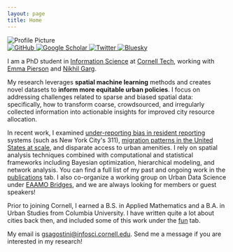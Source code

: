 ```yaml
---
layout: page
title: Home
---
```


<div class="container">
  <div class="profile-section">
    <div class="profile-pic-container">
      <img src="{{ site.baseurl }}/assets/images/profile_pic.png" alt="Profile Picture" class="profile-pic">
      <div class="profile-links">
        <a href="https://github.com/gsagostini" class="profile-link">
          <img src="{{ site.baseurl }}/assets/images/github-icon.png" alt="GitHub" class="icon">
        </a>
        <a href="https://scholar.google.com/citations?user=5PQDJ1gAAAAJ" class="profile-link">
          <img src="{{ site.baseurl }}/assets/images/scholar-icon.svg" alt="Google Scholar" class="icon">
        </a>
        <a href="https://x.com/gsagostini" class="profile-link">
          <img src="{{ site.baseurl }}/assets/images/twitter.png" alt="Twitter" class="icon">
        </a>
        <a href="https://bsky.app/profile/gsagostini.bsky.social" class="profile-link">
          <img src="{{ site.baseurl }}/assets/images/bluesky.png" alt="Bluesky" class="icon">
        </a>
      </div>
    </div>
    <div class="content">
      <p>I am a PhD student in <a href="https://infosci.cornell.edu">Information Science</a> at <a href="https://tech.cornell.edu">Cornell Tech</a>, working with <a href="https://people.eecs.berkeley.edu/~emmapierson/">Emma Pierson</a> and <a href="https://gargnikhil.com">Nikhil Garg</a>.</p>
      <p>My research leverages <b>spatial machine learning</b> methods and creates novel datasets to <b>inform more equitable urban policies</b>. I focus on addressing challenges related to sparse and biased spatial data: specifically, how to transform coarse, crowdsourced, and irregularly collected information into actionable insights for improved city resource allocation. </p>
      <p> In recent work, I examined <a href="https://arxiv.org/abs/2312.11754">under-reporting bias in resident reporting</a> systems (such as New York City's 311), <a href="https://gsagostini.github.io/MIGRATE/">migration patterns in the United States at scale</a>, and disparate access to urban amenities. I rely on spatial analysis techniques combined with computational and statistical frameworks including Bayesian optimization, hierarchical modeling, and network analysis. You can find a full list of my past and ongoing work in the <a href="{{ site.baseurl }}/publications">publications</a> tab. I also co-organize a working group on Urban Data Science under <a href="https://bridges.eaamo.org/working_groups/urban-ds-equitable-cities/">EAAMO Bridges</a>, and we are always looking for members or guest speakers!</p>
      <p> Prior to joining Cornell, I earned a B.S. in Applied Mathematics and a B.A. in Urban Studies from Columbia University. I have written quite a lot about cities back then, and included some of this work under the <a href="{{ site.baseurl }}/fun">fun</a> tab.</p>
      <p>My email is <a href="mailto:gsagostini@infosci.cornell.edu">gsagostini@infosci.cornell.edu</a>. Send me a message if you are interested in my research!</p>
    </div>
  </div>
</div>
